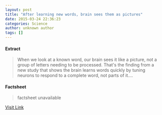 ```yaml
---
layout: post
title: "After learning new words, brain sees them as pictures"
date: 2015-03-24 22:36:23
categories: Science
author: unknown author
tags: []
---
```



#### Extract
>When we look at a known word, our brain sees it like a picture, not a group of letters needing to be processed. That's the finding from a new study that shows the brain learns words quickly by tuning neurons to respond to a complete word, not parts of it....

#### Factsheet
>factsheet unavailable

[Visit Link](http://feeds.sciencedaily.com/~r/sciencedaily/~3/NWgDxTnaYSo/150324183623.htm)


